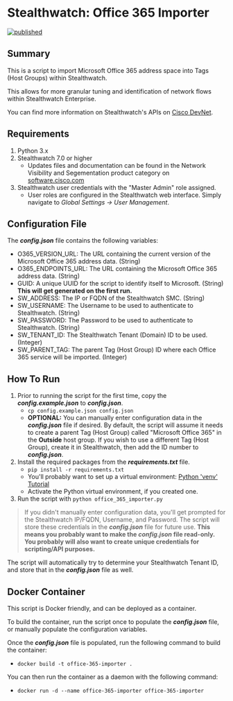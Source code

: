 # Stealthwatch: Office 365 Importer

[![published](https://static.production.devnetcloud.com/codeexchange/assets/images/devnet-published.svg)](https://developer.cisco.com/codeexchange/github/repo/CiscoSE/Office365Importer)

## Summary

This is a script to import Microsoft Office 365 address space into Tags (Host Groups) within Stealthwatch.

This allows for more granular tuning and identification of network flows within Stealthwatch Enterprise.

You can find more information on Stealthwatch's APIs on [Cisco DevNet](https://developer.cisco.com/docs/stealthwatch/).

## Requirements

1. Python 3.x
2. Stealthwatch 7.0 or higher
    - Updates files and documentation can be found in the Network Visibility and Segementation product category on [software.cisco.com](https://software.cisco.com/download/home/286307082)
3. Stealthwatch user credentials with the "Master Admin" role assigned.
    - User roles are configured in the Stealthwatch web interface.  Simply navigate to *Global Settings -> User Management*.

## Configuration File

The ***config.json*** file contains the following variables:

- O365_VERSION_URL: The URL containing the current version of the Microsoft Office 365 address data. (String)
- O365_ENDPOINTS_URL: The URL containing the Microsoft Office 365 address data. (String)
- GUID: A unique UUID for the script to identify itself to Microsoft. (String) **This will get generated on the first run.**
- SW_ADDRESS: The IP or FQDN of the Stealthwatch SMC. (String)
- SW_USERNAME: The Username to be used to authenticate to Stealthwatch. (String)
- SW_PASSWORD: The Password to be used to authenticate to Stealthwatch. (String)
- SW_TENANT_ID: The Stealthwatch Tenant (Domain) ID to be used. (Integer)
- SW_PARENT_TAG: The parent Tag (Host Group) ID where each Office 365 service will be imported. (Integer)

## How To Run

1. Prior to running the script for the first time, copy the ***config.example.json*** to ***config.json***.
    * ```cp config.example.json config.json```
    * **OPTIONAL:** You can manually enter configuration data in the ***config.json*** file if desired. By default, the script will assume it needs to create a parent Tag (Host Group) called "Microsoft Office 365" in the **Outside** host group. If you wish to use a different Tag (Host Group), create it in Stealthwatch, then add the ID number to ***config.json***.
2. Install the required packages from the ***requirements.txt*** file.
    * ```pip install -r requirements.txt```
    * You'll probably want to set up a virtual environment: [Python 'venv' Tutorial](https://docs.python.org/3/tutorial/venv.html)
    * Activate the Python virtual environment, if you created one.
3. Run the script with ```python office_365_importer.py```

> If you didn't manually enter configuration data, you'll get prompted for the Stealthwatch IP/FQDN, Username, and Password. The script will store these credentials in the ***config.json*** file for future use. **This means you probably want to make the ***config.json*** file read-only. You probably will also want to create unique credentials for scripting/API purposes.**

The script will automatically try to determine your Stealthwatch Tenant ID, and store that in the ***config.json*** file as well.

## Docker Container

This script is Docker friendly, and can be deployed as a container.

To build the container, run the script once to populate the ***config.json*** file, or manually populate the configuration variables.

Once the ***config.json*** file is populated, run the following command to build the container:

- ```docker build -t office-365-importer .```

You can then run the container as a daemon with the following command:

- ```docker run -d --name office-365-importer office-365-importer```